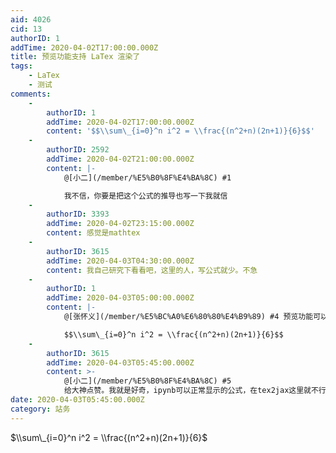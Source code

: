 ```yaml
---
aid: 4026
cid: 13
authorID: 1
addTime: 2020-04-02T17:00:00.000Z
title: 预览功能支持 LaTex 渲染了
tags:
    - LaTex
    - 测试
comments:
    -
        authorID: 1
        addTime: 2020-04-02T17:00:00.000Z
        content: '$$\\sum\_{i=0}^n i^2 = \\frac{(n^2+n)(2n+1)}{6}$$'
    -
        authorID: 2592
        addTime: 2020-04-02T21:00:00.000Z
        content: |-
            @[小二](/member/%E5%B0%8F%E4%BA%8C) #1

            我不信，你要是把这个公式的推导也写一下我就信
    -
        authorID: 3393
        addTime: 2020-04-02T23:15:00.000Z
        content: 感觉是mathtex
    -
        authorID: 3615
        addTime: 2020-04-03T04:30:00.000Z
        content: 我自己研究下看看吧，这里的人，写公式就少。不急
    -
        authorID: 1
        addTime: 2020-04-03T05:00:00.000Z
        content: |-
            @[张怀义](/member/%E5%BC%A0%E6%80%80%E4%B9%89) #4 预览功能可以看公式了

            $$\\sum\_{i=0}^n i^2 = \\frac{(n^2+n)(2n+1)}{6}$$
    -
        authorID: 3615
        addTime: 2020-04-03T05:45:00.000Z
        content: >-
            @[小二](/member/%E5%B0%8F%E4%BA%8C) #5
            给大神点赞。我就是好奇，ipynb可以正常显示的公式，在tex2jax这里就不行，所以我想把math库换成ipynb那个
date: 2020-04-03T05:45:00.000Z
category: 站务
---
```


$\\sum\_{i=0}^n i^2 = \\frac{(n^2+n)(2n+1)}{6}$

